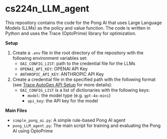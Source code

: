 # cs224n_LLM_agent

This repository contains the code for the Pong AI that uses Large Language Models (LLMs) as the policy and value function. The code is written in Python and uses the Trace (OptoPrime) library for optimization.

**Setup**

1. Create a `.env` file in the root directory of the repository with the following environment variables set:
   - `OAI_CONFIG_LIST`: path to the credential file for the LLMs
   - `OPENAI_API_KEY`: OPENAI API Key
   - `ANTHROPIC_API_KEY`: ANTHROPIC API Key
2. Create a credential file in the specified path with the following format (see [Trace AutoGen API Setup](https://github.com/microsoft/Trace?tab=readme-ov-file#using-autogen-as-backend) for more details):
   - `OAI_CONFIG_LIST` is a list of dictionaries with the following keys:
     - `model`: the model type (e.g. `gpt-4o-mini`)
     - `api_key`: the API key for the model
     

**Main Files**

* `simple_pong_ai.py`: A simple rule-based Pong AI agent
* `pong_LLM_agent.py`: The main script for training and evaluating the Pong AI using OptoPrime
